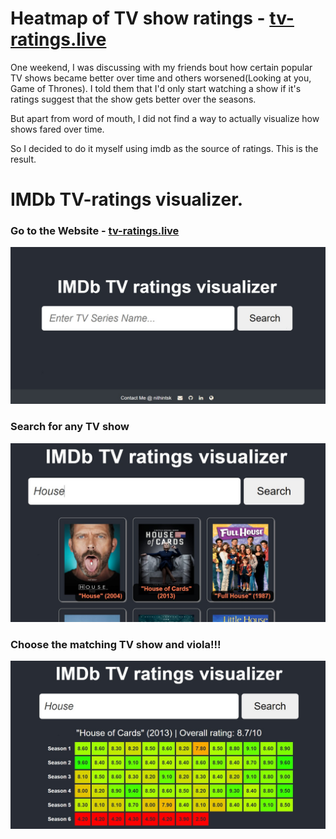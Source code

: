 # Heatmap of TV show ratings - [tv-ratings.live](https://tv-ratings.live)

One weekend, I was discussing with my friends bout how certain popular TV shows became better over time and others worsened(Looking at you, Game of Thrones). I told them that I'd only start watching a show if it's ratings suggest that the show gets better over the seasons. 

But apart from word of mouth, I did not find a way to actually visualize how shows fared over time. 

So I decided to do it myself using imdb as the source of ratings. This is the result.

# IMDb TV-ratings visualizer.

### Go to the Website - [tv-ratings.live](https://tv-ratings.live)
![Landing Page](img/landing.jpg?raw=true "Landing Page")

### Search for any TV show
![Results Page](img/results.jpg?raw=true "Results Page")

### Choose the matching TV show and viola!!!
![Ratings Page](img/ratings.jpg?raw=true "Ratings Page")
